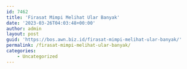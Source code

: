 ```yaml
---
id: 7462
title: 'Firasat Mimpi Melihat Ular Banyak'
date: '2023-03-26T04:03:48+00:00'
author: admin
layout: post
guid: 'https://bos.awn.biz.id/firasat-mimpi-melihat-ular-banyak/'
permalink: /firasat-mimpi-melihat-ular-banyak/
categories:
    - Uncategorized
---
```


